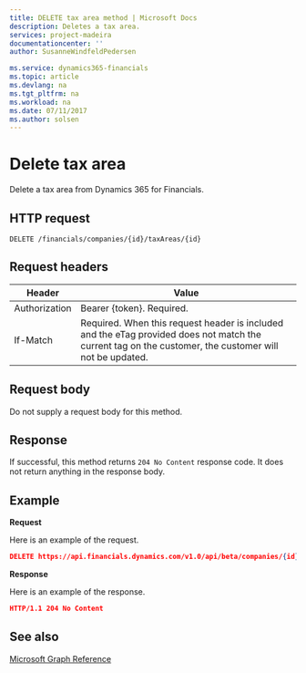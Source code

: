 ```yaml
---
title: DELETE tax area method | Microsoft Docs
description: Deletes a tax area.
services: project-madeira
documentationcenter: ''
author: SusanneWindfeldPedersen

ms.service: dynamics365-financials
ms.topic: article
ms.devlang: na
ms.tgt_pltfrm: na
ms.workload: na
ms.date: 07/11/2017
ms.author: solsen
---
```


# Delete tax area
Delete a tax area from Dynamics 365 for Financials.

## HTTP request
```
DELETE /financials/companies/{id}/taxAreas/{id}
```

## Request headers
|Header|Value|
|------|-----|
|Authorization  |Bearer {token}. Required. |
|If-Match       |Required. When this request header is included and the eTag provided does not match the current tag on the customer, the customer will not be updated. |

## Request body

Do not supply a request body for this method.

## Response

If successful, this method returns ```204 No Content``` response code. It does not return anything in the response body.

## Example

**Request**

Here is an example of the request.

```json
DELETE https://api.financials.dynamics.com/v1.0/api/beta/companies/{id}/taxAreas/{id}
```

**Response** 

Here is an example of the response. 

```json
HTTP/1.1 204 No Content
```

## See also  
[Microsoft Graph Reference](../api/dynamics_graph_reference.md)  
